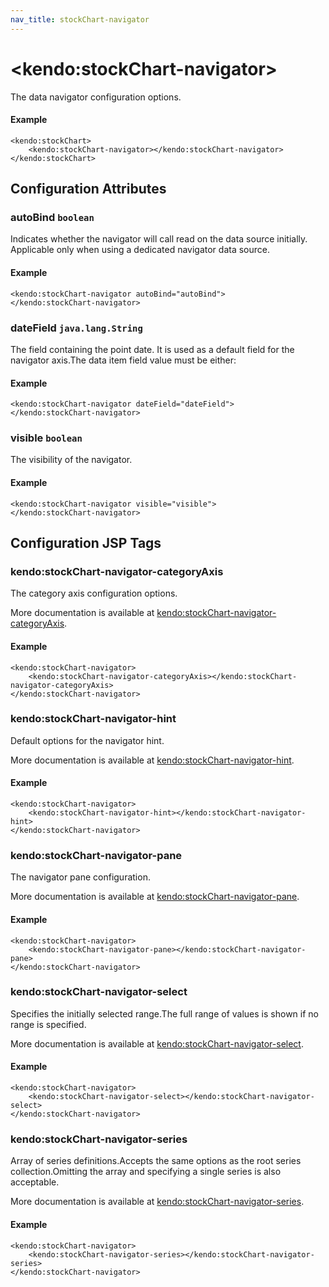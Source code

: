 ```yaml
---
nav_title: stockChart-navigator
---
```


# \<kendo:stockChart-navigator\>

The data navigator configuration options.

#### Example
    <kendo:stockChart>
        <kendo:stockChart-navigator></kendo:stockChart-navigator>
    </kendo:stockChart>

## Configuration Attributes

### autoBind `boolean`

Indicates whether the navigator will call read on the data source initially.
Applicable only when using a dedicated navigator data source.

#### Example
    <kendo:stockChart-navigator autoBind="autoBind">
    </kendo:stockChart-navigator>

### dateField `java.lang.String`

The field containing the point date.
It is used as a default field for the navigator axis.The data item field value must be either:

#### Example
    <kendo:stockChart-navigator dateField="dateField">
    </kendo:stockChart-navigator>

### visible `boolean`

The visibility of the navigator.

#### Example
    <kendo:stockChart-navigator visible="visible">
    </kendo:stockChart-navigator>


##  Configuration JSP Tags

### kendo:stockChart-navigator-categoryAxis

The category axis configuration options.

More documentation is available at [kendo:stockChart-navigator-categoryAxis](/api/wrappers/jsp/stockchart/navigator-categoryaxis).

#### Example

    <kendo:stockChart-navigator>
        <kendo:stockChart-navigator-categoryAxis></kendo:stockChart-navigator-categoryAxis>
    </kendo:stockChart-navigator>

### kendo:stockChart-navigator-hint

Default options for the navigator hint.

More documentation is available at [kendo:stockChart-navigator-hint](/api/wrappers/jsp/stockchart/navigator-hint).

#### Example

    <kendo:stockChart-navigator>
        <kendo:stockChart-navigator-hint></kendo:stockChart-navigator-hint>
    </kendo:stockChart-navigator>

### kendo:stockChart-navigator-pane

The navigator pane configuration.

More documentation is available at [kendo:stockChart-navigator-pane](/api/wrappers/jsp/stockchart/navigator-pane).

#### Example

    <kendo:stockChart-navigator>
        <kendo:stockChart-navigator-pane></kendo:stockChart-navigator-pane>
    </kendo:stockChart-navigator>

### kendo:stockChart-navigator-select

Specifies the initially selected range.The full range of values is shown if no range is specified.

More documentation is available at [kendo:stockChart-navigator-select](/api/wrappers/jsp/stockchart/navigator-select).

#### Example

    <kendo:stockChart-navigator>
        <kendo:stockChart-navigator-select></kendo:stockChart-navigator-select>
    </kendo:stockChart-navigator>

### kendo:stockChart-navigator-series

Array of series definitions.Accepts the same options as the root series collection.Omitting the array and specifying a single series is also acceptable.

More documentation is available at [kendo:stockChart-navigator-series](/api/wrappers/jsp/stockchart/navigator-series).

#### Example

    <kendo:stockChart-navigator>
        <kendo:stockChart-navigator-series></kendo:stockChart-navigator-series>
    </kendo:stockChart-navigator>

